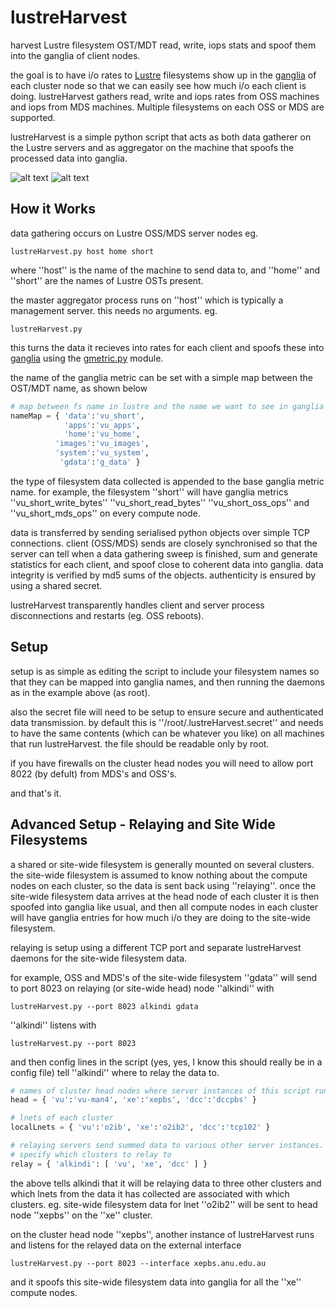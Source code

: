 lustreHarvest
=============

harvest Lustre filesystem OST/MDT read, write, iops stats and spoof them into the ganglia of client nodes.

the goal is to have i/o rates to [Lustre](http://en.wikipedia.org/wiki/Lustre_%28file_system%29 "Lustre at Wikipedia") filesystems show up in the [ganglia](https://github.com/ganglia/) of each cluster node so that we can easily see how much i/o each client is doing. lustreHarvest gathers read, write and iops rates from OSS machines and iops from MDS machines. Multiple filesystems on each OSS or MDS are supported.

lustreHarvest is a simple python script that acts as both data gatherer on the Lustre servers and as aggregator on the machine that spoofs the processed data into ganglia.

![alt text](http://www.cita.utoronto.ca/~rjh/git/lustreHarvest/cluster_ops.png "whole cluster iops")
![alt text](http://www.cita.utoronto.ca/~rjh/git/lustreHarvest/node_io.png "read and write i/o from one node")

How it Works
------------

data gathering occurs on Lustre OSS/MDS server nodes eg.

    lustreHarvest.py host home short

where ''host'' is the name of the machine to send data to, and ''home'' and ''short'' are the names of Lustre OSTs present.

the master aggregator process runs on ''host'' which is typically a management server. this needs no arguments. eg.

    lustreHarvest.py

this turns the data it recieves into rates for each client and spoofs these into [ganglia](https://github.com/ganglia/) using the [gmetric.py](https://github.com/ganglia/ganglia_contrib/tree/master/gmetric-python) module.

the name of the ganglia metric can be set with a simple map between the OST/MDT name, as shown below

```python
# map between fs name in lustre and the name we want to see in ganglia
nameMap = { 'data':'vu_short',
            'apps':'vu_apps',
            'home':'vu_home',
          'images':'vu_images',
          'system':'vu_system',
           'gdata':'g_data' }
```

the type of filesystem data collected is appended to the base ganglia metric name. for example, the filesystem ''short'' will have ganglia metrics ''vu_short_write_bytes'' ''vu_short_read_bytes'' ''vu_short_oss_ops'' and ''vu_short_mds_ops'' on every compute node.

data is transferred by sending serialised python objects over simple TCP connections. client (OSS/MDS) sends are closely synchronised so that the server can tell when a data gathering sweep is finished, sum and generate statistics for each client, and spoof close to coherent data into ganglia. data integrity is verified by md5 sums of the objects. authenticity is ensured by using a shared secret.

lustreHarvest transparently handles client and server process disconnections and restarts (eg. OSS reboots).

Setup
-----

setup is as simple as editing the script to include your filesystem names so that they can be mapped into ganglia names, and then running the daemons as in the example above (as root).

also the secret file will need to be setup to ensure secure and authenticated data transmission. by default this is ''/root/.lustreHarvest.secret'' and needs to have the same contents (which can be whatever you like) on all machines that run lustreHarvest. the file should be readable only by root.

if you have firewalls on the cluster head nodes you will need to allow port 8022 (by defult) from MDS's and OSS's.

and that's it.

Advanced Setup - Relaying and Site Wide Filesystems
---------------------------------------------------

a shared or site-wide filesystem is generally mounted on several clusters. the site-wide filesystem is assumed to know nothing about the compute nodes on each cluster, so the data is sent back using ''relaying''. once the site-wide filesystem data arrives at the head node of each cluster it is then spoofed into ganglia like usual, and then all compute nodes in each cluster will have ganglia entries for how much i/o they are doing to the site-wide filesystem.

relaying is setup using a different TCP port and separate lustreHarvest daemons for the site-wide filesystem data.

for example, OSS and MDS's of the site-wide filesystem ''gdata'' will send to port 8023 on relaying (or site-wide head) node ''alkindi'' with

    lustreHarvest.py --port 8023 alkindi gdata

''alkindi'' listens with

    lustreHarvest.py --port 8023

and then config lines in the script (yes, yes, I know this should really be in a config file) tell ''alkindi'' where to relay the data to.

```python
# names of cluster head nodes where server instances of this script run
head = { 'vu':'vu-man4', 'xe':'xepbs', 'dcc':'dccpbs' }

# lnets of each cluster
localLnets = { 'vu':'o2ib', 'xe':'o2ib2', 'dcc':'tcp102' }

# relaying servers send summed data to various other server instances.
# specify which clusters to relay to
relay = { 'alkindi': [ 'vu', 'xe', 'dcc' ] }
```

the above tells alkindi that it will be relaying data to three other clusters and which lnets from the data it has collected are associated with which clusters.
eg. site-wide filesystem data for lnet ''o2ib2'' will be sent to head node ''xepbs'' on the ''xe'' cluster.

on the cluster head node ''xepbs'', another instance of lustreHarvest runs and listens for the relayed data on the external interface

    lustreHarvest.py --port 8023 --interface xepbs.anu.edu.au

and it spoofs this site-wide filesystem data into ganglia for all the ''xe'' compute nodes.
